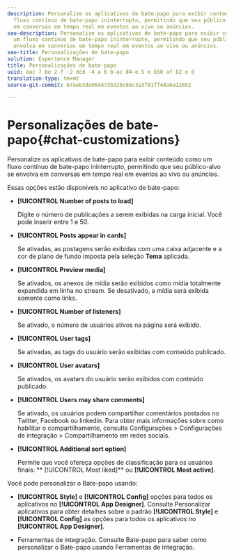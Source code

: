 ```yaml
---
description: Personalize os aplicativos de bate-papo para exibir conteúdo como um
  fluxo contínuo de bate-papo ininterrupto, permitindo que seu público-alvo se envolva
  em conversas em tempo real em eventos ao vivo ou anúncios.
seo-description: Personalize os aplicativos de bate-papo para exibir conteúdo como
  um fluxo contínuo de bate-papo ininterrupto, permitindo que seu público-alvo se
  envolva em conversas em tempo real em eventos ao vivo ou anúncios.
seo-title: Personalizações de bate-papo
solution: Experience Manager
title: Personalizações de bate-papo
uuid: eac 7 be 2 f -2 dcd -4 a 6 b-ac 84-e 5 e 650 af 82 e 0
translation-type: tm+mt
source-git-commit: 67aeb3de964473b326c88c3a3f81ff48a6a12652

---
```



# Personalizações de bate-papo{#chat-customizations}

Personalize os aplicativos de bate-papo para exibir conteúdo como um fluxo contínuo de bate-papo ininterrupto, permitindo que seu público-alvo se envolva em conversas em tempo real em eventos ao vivo ou anúncios.



Essas opções estão disponíveis no aplicativo de bate-papo:

* **[!UICONTROL Number of posts to load]**

   Digite o número de publicações a serem exibidas na carga inicial. Você pode inserir entre 1 e 50.

* **[!UICONTROL Posts appear in cards]**

   Se ativadas, as postagens serão exibidas com uma caixa adjacente e a cor de plano de fundo imposta pela seleção **Tema** aplicada.

* **[!UICONTROL Preview media]**

   Se ativados, os anexos de mídia serão exibidos como mídia totalmente expandida em linha no stream. Se desativado, a mídia será exibida somente como links.

* **[!UICONTROL Number of listeners]**

   Se ativado, o número de usuários ativos na página será exibido.

* **[!UICONTROL User tags]**

   Se ativadas, as tags do usuário serão exibidas com conteúdo publicado.

* **[!UICONTROL User avatars]**

   Se ativados, os avatars do usuário serão exibidos com conteúdo publicado.

* **[!UICONTROL Users may share comments]**

   Se ativado, os usuários podem compartilhar comentários postados no Twitter, Facebook ou linkedin. Para obter mais informações sobre como habilitar o compartilhamento, consulte Configurações > Configurações de integração > Compartilhamento em redes sociais.

* **[!UICONTROL Additional sort option]**

   Permite que você ofereça opções de classificação para os usuários finais: ** [!UICONTROL Most liked]** ou **[!UICONTROL Most active]**.

Você pode personalizar o Bate-papo usando:

* **[!UICONTROL Style]** e **[!UICONTROL Config]** opções para todos os aplicativos no **[!UICONTROL App Designer]**. Consulte Personalizar aplicativos para obter detalhes sobre o padrão **[!UICONTROL Style]** e **[!UICONTROL Config]** as opções para todos os aplicativos no **[!UICONTROL App Designer]**.

* Ferramentas de integração. Consulte Bate-papo para saber como personalizar o Bate-papo usando Ferramentas de integração.

